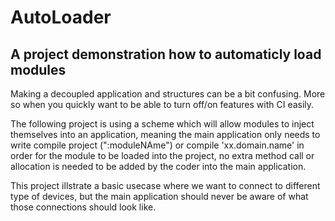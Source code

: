 # AutoLoader
## A project demonstration how to automaticly load modules
Making a decoupled application and structures can be a bit confusing.
More so when you quickly want to be able to turn off/on features with CI easily.

The following project is using a scheme which will allow modules to inject themselves into an application, meaning the main application only needs to write
compile project (":moduleNAme") or compile 'xx.domain.name' in order for the module to be loaded into the project, no extra method call or allocation is needed to be added by the coder into the main application.

This project illstrate a basic usecase where we want to connect to different type of devices, but the main application should never be aware of what those connections should look like.
